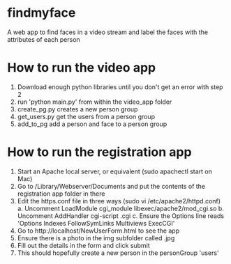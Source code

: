# findmyface
A web app to find faces in a video stream and label the faces with the attributes of each person

# How to run the video app

1. Download enough python libraries until you don't get an error with step 2
2. run 'python main.py' from within the video_app folder
3. create_pg.py creates a new person group
4. get_users.py get the users from a person group
5. add_to_pg add a person and face to a person group

# How to run the registration app

1. Start an Apache local server, or equivalent (sudo apachectl start on Mac)
2. Go to /Library/Webserver/Documents and put the contents of the registration app folder in there
3. Edit the https.conf file in three ways (sudo vi /etc/apache2/httpd.conf)
    a. Uncomment LoadModule cgi_module libexec/apache2/mod_cgi.so
    b. Uncomment AddHandler cgi-script .cgi
    c. Ensure the Options line reads 'Options Indexes FollowSymLinks Multiviews ExecCGI'
4. Go to http://localhost/NewUserForm.html to see the app
5. Ensure there is a photo in the img subfolder called <Lastname><FirstName>.jpg
6. Fill out the details in the form and click submit
7. This should hopefully create a new person in the personGroup 'users'
